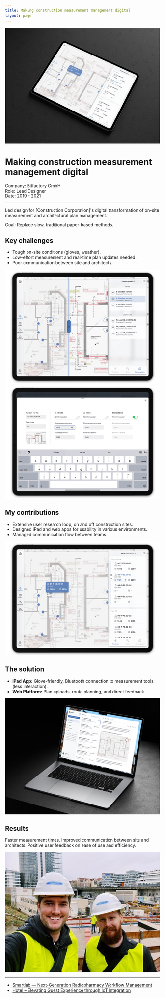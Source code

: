 ```yaml
---
title: Making construction measurement management digital
layout: page
---
```


<img src="/images/case-study-construction-ui.jpg" class="image-transition-2" alt="A tablet displays a construction plan or blueprint with detailed annotations and measurements. The interface uses a clean, technical aesthetic with a light background and blue accents to highlight key areas and dimensions. The layout is organized with clear labels and a sidebar provides additional tools or information.">


# Making construction measurement management digital

Company: Bitfactory GmbH<br>
Role: Lead Designer<br>
Date: 2019 - 2021

***
Led design for [Construction Corporation]'s digital transformation of on-site measurement and architectural plan management.

Goal: Replace slow, traditional paper-based methods.

## Key challenges
* Tough on-site conditions (gloves, weather).
* Low-effort measurement and real-time plan updates needed.
* Poor communication between site and architects.

<img src="/images/case-study-construction-3.png" class="transparent" alt="A tablet displays a construction plan comparison interface, overlaying different revisions of a blueprint. The left side shows the main plan with blue highlights and annotations, while a semi-transparent panel on the right allows for comparing various revisions (e.g., '5 hours ago,' '4 hours ago'). The interface is clean and technical, with a focus on precision and detail." />

<img src="/images/case-study-construction-2.png" class="transparent" alt="A tablet displays a data input form, likely for specifying dimensions or properties in a construction or architectural context. The interface features clearly labeled fields for measurements like 'Breite' (width), 'Höhe' (height), and 'Wandstärke' (wall thickness), along with corresponding input fields and toggle switches. A digital keyboard is visible at the bottom of the screen, ready for user input. A small floor plan is visible on the left, providing visual context." />

## My contributions
* Extensive user research loop, on and off construction sites.
* Designed iPad and web apps for usability in various environments.
* Managed communication flow between teams.

<img src="/images/case-study-construction-1.png" class="transparent" alt="A tablet displays a construction plan or blueprint with detailed annotations and measurements. The interface uses a clean, technical aesthetic with a light background and blue accents to highlight key areas and dimensions. The layout is organized with clear labels, and a sidebar provides additional tools or information." />

## The solution
* **iPad App:** Glove-friendly, Bluetooth connection to measurement tools (less interaction).
* **Web Platform:** Plan uploads, route planning, and direct feedback.

<img src="/images/case-study-construction-desktop.jpg" alt="A laptop displays a modern messaging client interface with a construction-related conversation open. The main message pane shows a blueprint or floor plan preview. The interface features a clean and organized layout, common in contemporary messaging applications, with a sidebar for contacts or channels and a clear message window." />

## Results
Faster measurement times. Improved communication between site and architects. Positive user feedback on ease of use and efficiency.

<img src="/images/matthias-nagel-geffrey-bos.jpg" alt="A selfie of two visitors, Matthias Nagel and Geffrey van der Bos, wearing white hard hats and yellow safety vests, smiling in front of a construction site. The background shows ongoing construction with buildings and equipment, suggesting they are observing the site." />

***
- [Smartlab — Next-Generation Radiopharmacy Workflow Management](/portfolio/smartlab/)
- [Hotel – Elevating Guest Experience through IoT Integration](/portfolio/hotel/)
